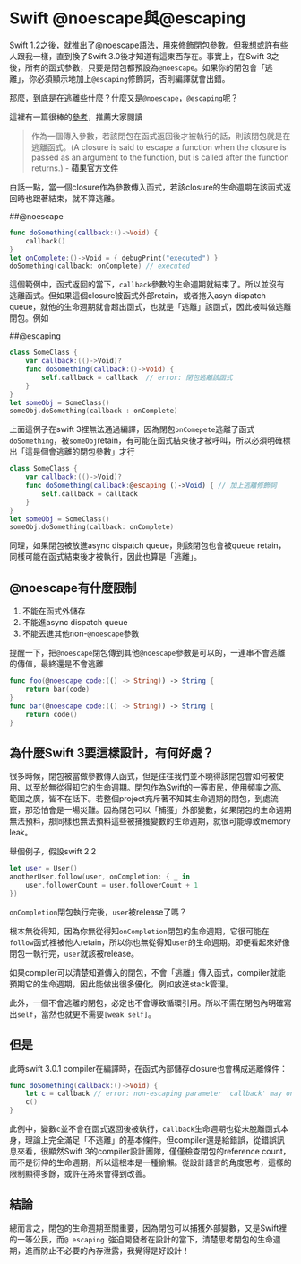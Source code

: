# Swift @noescape與@escaping

Swift 1.2之後，就推出了@noescape語法，用來修飾閉包參數。但我想或許有些人跟我一樣，直到換了Swift 3.0後才知道有這東西存在。事實上，在Swift 3之後，所有的函式參數，只要是閉包都預設為`@noescape`。如果你的閉包會「逃離」，你必須顯示地加上`@escaping`修飾詞，否則編譯就會出錯。

那麼，到底是在逃離些什麼？什麼又是`@noescape`，`@escaping`呢？

這裡有一篇很棒的[參考](http://nshint.io/blog/2015/10/23/noescape-attribute/)，推薦大家閱讀

> 作為一個傳入參數，若該閉包在函式返回後才被執行的話，則該閉包就是在逃離函式。(A closure is said to escape a function when the closure is passed as an argument to the function, but is called after the function returns.) - [蘋果官方文件 ](https://developer.apple.com/library/content/documentation/Swift/Conceptual/Swift_Programming_Language/Closures.html)

白話一點，當一個closure作為參數傳入函式，若該closure的生命週期在該函式返回時也跟著結束，就不算逃離。

##@noescape

```swift
func doSomething(callback:()->Void) {
    callback()
}
let onComplete:()->Void = { debugPrint("executed") }
doSomething(callback: onComplete) // executed
```

這個範例中，函式返回的當下，`callback`參數的生命週期就結束了。所以並沒有逃離函式。但如果這個closure被函式外部retain，或者捲入asyn dispatch queue，就他的生命週期就會超出函式，也就是「逃離」該函式，因此被叫做逃離閉包。例如

##@escaping

```swift
class SomeClass {
    var callback:(()->Void)?
    func doSomething(callback:()->Void) { 
        self.callback = callback  // error: 閉包逃離該函式
    }
}
let someObj = SomeClass()
someObj.doSomething(callback : onComplete) 
```

上面這例子在swift 3裡無法通過編譯，因為閉包`onComepete`逃離了函式`doSomething`，被`someObj`retain，有可能在函式結束後才被呼叫，所以必須明確標出「這是個會逃離的閉包參數」才行

```swift
class SomeClass {
    var callback:(()->Void)?
    func doSomething(callback:@escaping ()->Void) { // 加上逃離修飾詞
        self.callback = callback  
    }
}
let someObj = SomeClass()
someObj.doSomething(callback: onComplete) 
```

同理，如果閉包被放進async dispatch queue，則該閉包也會被queue retain，同樣可能在函式結束後才被執行，因此也算是「逃離」。

## @noescape有什麼限制

1. 不能在函式外儲存
2. 不能進async dispatch queue
3. 不能丟進其他non-`@noescape`參數

提醒一下，把`@noescape`閉包傳到其他`@noescape`參數是可以的，一連串不會逃離的傳值，最終還是不會逃離

```swift
func foo(@noescape code:(() -> String)) -> String {
    return bar(code)
}
func bar(@noescape code:(() -> String)) -> String {
    return code()
}
```

## 為什麼Swift 3要這樣設計，有何好處？

很多時候，閉包被當做參數傳入函式，但是往往我們並不曉得該閉包會如何被使用、以至於無從得知它的生命週期。閉包作為Swift的一等市民，使用頻率之高、範圍之廣，皆不在話下。若整個project充斥著不知其生命週期的閉包，到處流竄，那恐怕會是一場災難。因為閉包可以「捕獲」外部變數，如果閉包的生命週期無法預料，那同樣也無法預料這些被捕獲變數的生命週期，就很可能導致memory leak。

舉個例子，假設swift 2.2

```swift
let user = User()
anotherUser.follow(user, onCompletion: { _ in
    user.followerCount = user.followerCount + 1
})
```

`onCompletion`閉包執行完後，`user`被release了嗎？

根本無從得知，因為你無從得知`onCompletion`閉包的生命週期，它很可能在`follow`函式裡被他人retain，所以你也無從得知`user`的生命週期。即便看起來好像閉包一執行完，`user`就該被release。

如果compiler可以清楚知道傳入的閉包，不會「逃離」傳入函式，compiler就能預期它的生命週期，因此能做出很多優化，例如放進stack管理。

此外，一個不會逃離的閉包，必定也不會導致循環引用。所以不需在閉包內明確寫出`self`，當然也就更不需要`[weak self]`。

## 但是

此時swift 3.0.1 compiler在編譯時，在函式內部儲存closure也會構成逃離條件：

```swift
func doSomething(callback:()->Void) {
    let c = callback // error: non-escaping parameter 'callback' may only be called
    c()
}
```

此例中，變數`c`並不會在函式返回後被執行，`callback`生命週期也從未脫離函式本身，理論上完全滿足「不逃離」的基本條件。但compiler還是給錯誤，從錯誤訊息來看，很顯然Swift 3的compiler設計團隊，僅僅檢查閉包的reference count，而不是衍伸的生命週期，所以這根本是一種偷懶。從設計語言的角度思考，這樣的限制顯得多餘，或許在將來會得到改善。

## 結論

總而言之，閉包的生命週期至關重要，因為閉包可以捕獲外部變數，又是Swift裡的一等公民，而`@ escaping `強迫開發者在設計的當下，清楚思考閉包的生命週期，進而防止不必要的內存泄露，我覺得是好設計！

